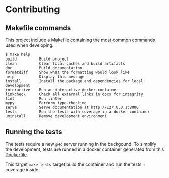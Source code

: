 # Contributing

## Makefile commands

This project include a [Makefile](https://www.gnu.org/software/make/)
containing the most common commands used when developing.

```text
$ make help
build          Build project
clean          Clear local caches and build artifacts
doc            Build documentation
formatdiff     Show what the formatting would look like
help           Display this message
install        Install the package and dependencies for local development
interactive    Run an interactive docker container
linkcheck      Check all external links in docs for integrity
lint           Run linter
mypy           Perform type-checking
serve          Serve documentation at http://127.0.0.1:8000
tests          Run the tests with coverage in a docker container
uninstall      Remove development environment
```

## Running the tests

The tests require a new `p4d` server running in the backgound.
To simplify the development, tests are runned in a docker container generated from this [Dockerfile](Dockerfile).

This target `make tests` target build the container and run the tests + coverage inside.
